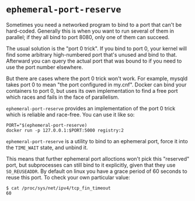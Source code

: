 # `ephemeral-port-reserve`
Sometimes you need a networked program to bind to a port that can't be hard-coded.
Generally this is when you want to run several of them in parallel; if they all
bind to port 8080, only one of them can succeed.

The usual solution is the "port 0 trick". If you bind to port 0, your kernel will
find some arbitrary high-numbered port that's unused and bind to that. Afterward
you can query the actual port that was bound to if you need to use the port number
elsewhere.

But there are cases where the port 0 trick won't work. For example, mysqld takes
port 0 to mean "the port configured in my.cnf". Docker can bind your containers
to port 0, but uses its own implementation to find a free port which races and
fails in the face of parallelism.

`ephemeral-port-reserve` provides an implementation of the port 0 trick which
is reliable and race-free. You can use it like so:

```!bash
PORT="$(ephemeral-port-reserve)
docker run -p 127.0.0.1:$PORT:5000 registry:2
```


`ephemeral-port-reserve` is a utility to bind to an ephemeral port, force it into
the `TIME_WAIT` state, and unbind it.

This means that further ephemeral port alloctions won't pick this "reserved" port,
but subprocesses can still bind to it explicitly, given that they use `SO_REUSEADDR`.
By default on linux you have a grace period of 60 seconds to reuse this port.
To check your own particular value:

```!bash
$ cat /proc/sys/net/ipv4/tcp_fin_timeout
60
```
